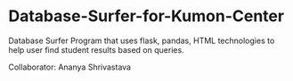 # Database-Surfer-for-Kumon-Center
Database Surfer Program that uses flask, pandas, HTML technologies to help user find student results based on queries. 

Collaborator:
Ananya Shrivastava

